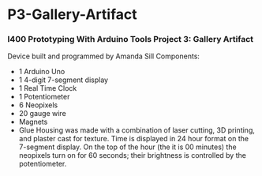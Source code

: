 # P3-Gallery-Artifact
### I400 Prototyping With Arduino Tools Project 3: Gallery Artifact
Device built and programmed by Amanda Sill
Components:
* 1 Arduino Uno
* 1 4-digit 7-segment display
* 1 Real Time Clock
* 1 Potentiometer
* 6 Neopixels
* 20 gauge wire
* Magnets
* Glue
Housing was made with a combination of laser cutting, 3D printing, and plaster cast for texture.
Time is displayed in 24 hour format on the 7-segment display. On the top of the hour (the it is 00 minutes) the neopixels turn on for 60 seconds; their brightness is controlled by the potentiometer.